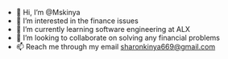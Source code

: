 - 👋 Hi, I’m @Mskinya
- 👀 I’m interested in the finance issues
- 🌱 I’m currently learning software engineering at ALX
- 💞️ I’m looking to collaborate on solving any financial problems
- 📫 Reach me through my email sharonkinya669@gmail.com

<!---
Mskinya/Mskinya is a ✨ special ✨ repository because its `README.md` (this file) appears on your GitHub profile.
You can click the Preview link to take a look at your changes.
--->
